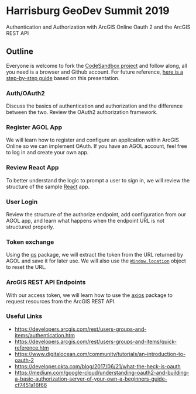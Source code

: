 # Harrisburg GeoDev Summit 2019

Authentication and Authorization with ArcGIS Online Oauth 2 and the ArcGIS REST API

## Outline
Everyone is welcome to fork the [CodeSandbox project](https://codesandbox.io/s/53m9km4lj4) and follow along, all you need is a browser and Github account. For future reference, [here is a step-by-step guide](https://link.medium.com/AdENWN1pwU) based on this presentation.

### Auth/OAuth2
Discuss the basics of authentication and authorization and the difference between the two. Review the OAuth2 authorization framework.

### Register AGOL App
We will learn how to register and configure an application within ArcGIS Online so we can implement OAuth. If you have an AGOL account, feel free to log in and create your own app.

### Review React App
To better understand the logic to prompt a user to sign in, we will review the structure of the sample [React](https://github.com/facebook/react) app.

### User Login
Review the structure of the authorize endpoint, add configuration from our AGOL app, and learn what happens when the endpoint URL is not structured properly.

### Token exchange
Using the [qs](https://github.com/ljharb/qs) package, we will extract the token from the URL returned by AGOL and save it for later use. We will also use the [`Window.location`](https://developer.mozilla.org/en-US/docs/Web/API/Window/location) object to reset the URL.

### ArcGIS REST API Endpoints
With our access token, we will learn how to use the [axios](https://github.com/axios/axios) package to request resources from the ArcGIS REST API.

### Useful Links
- https://developers.arcgis.com/rest/users-groups-and-items/authentication.htm
- https://developers.arcgis.com/rest/users-groups-and-items/quick-reference.htm
- https://www.digitalocean.com/community/tutorials/an-introduction-to-oauth-2
- https://developer.okta.com/blog/2017/06/21/what-the-heck-is-oauth
- https://medium.com/google-cloud/understanding-oauth2-and-building-a-basic-authorization-server-of-your-own-a-beginners-guide-cf7451a16f66
